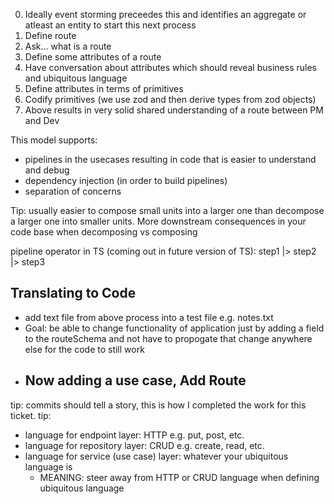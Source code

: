 
0. Ideally event storming preceedes this and identifies an aggregate or atleast an entity to start this next process
1. Define route
2. Ask... what is a route
3. Define some attributes of a route
4. Have conversation about attributes which should reveal business rules and ubiquitous language
5. Define attributes in terms of primitives
6. Codify primitives (we use zod and then derive types from zod objects)
7. Above results in very solid shared understanding of a route between PM and Dev

This model supports:
- pipelines in the usecases resulting in code that is easier to understand and debug
- dependency injection (in order to build pipelines)
- separation of concerns

Tip: usually easier to compose small units into a larger one than decompose a larger one into smaller units.
More downstream consequences in your code base when decomposing vs composing

pipeline operator in TS (coming out in future version of TS): step1 |> step2 |> step3


## Translating to Code
- add text file from above process into a test file e.g. notes.txt
- Goal: be able to change functionality of application just by adding a field to the routeSchema and not have to propogate that change anywhere else for the code to still work
- Now adding a use case, Add Route
  - 

tip: commits should tell a story, this is how I completed the work for this ticket.
tip: 
  - language for endpoint layer: HTTP e.g. put, post, etc.
  - language for repository layer: CRUD e.g. create, read, etc.
  - language for service (use case) layer: whatever your ubiquitous language is
    - MEANING: steer away from HTTP or CRUD language when defining ubiquitous language

